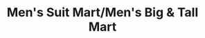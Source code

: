 ---
title: "Men's Suit Mart/Men's Big & Tall Mart"
url: /springfield/mens-suit-mart-mens-big-und-tall-mart/
shop: Kleidung
---